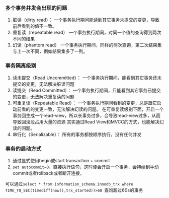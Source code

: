### 多个事务并发会出现的问题
1. 脏读（dirty read）：
一个事务执行期间能读到其它事务未提交的变更，导致前后看到的值不一致。
2. 重复读（repeatable read）
一个事务执行期间，对同一个值的查询得到两次不同的结果
3. 幻读（phantom read）
一个事务执行期间，同样的两次查询，第二次结果集与上一次不同，例如结果集多了一列。
### 事务隔离级别
1. 读未提交（Read Uncommitted）：
一个事务执行期间，能看到其它事务还未提交的变更，无法解决脏读问题
2. 读提交（Read Committed）：
一个事务执行期间，只能看到其它事务已提交的变更，无法解决重复读的问题
3. 可重复读（Repeatable Read）：
一个事务执行期间看到的变更，总是跟它启动前看的的变更一致，无法解决幻读的问题。
在可重复读级别下面，开启一个事务回生成一个read-view，所以长事务过多，会导致read-view过多，从而导致回滚段占用大量的资源
其实通过Read View和MVCC的方式，也能解决幻读的问题。    
4. 串行化（Serializable）：
所有的事务都按顺序执行，没有任何并发
### 事务的启动方式
1. 通过显式使用begin或start transaction + commit
2. `set autocommit=0`，直接执行语句，这时便会开启一个事务，会持续到手动commit或者rollback或者断开连接。

可以通过`select * from information_schema.innodb_trx where TIME_TO_SEC(timediff(now(),trx_started))>60
`查询超过60s的事务